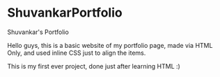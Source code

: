 # ShuvankarPortfolio
Shuvankar's Portfolio

Hello guys, this is a basic website of my portfolio page, made via HTML Only, and used inline CSS just to align the items.

This is my first ever project, done just after learning HTML :)
